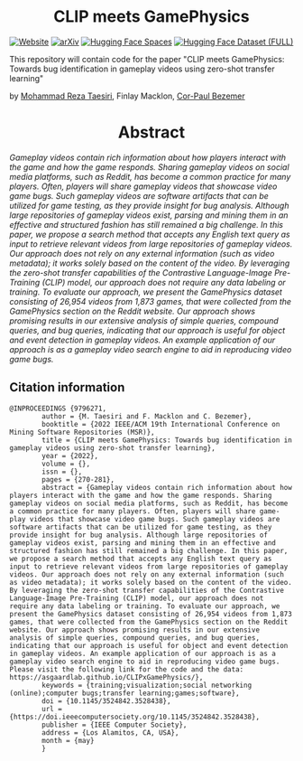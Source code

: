 <div align="center">    

# CLIP meets GamePhysics


[![Website](http://img.shields.io/badge/Website-4b44ce.svg)](https://asgaardlab.github.io/CLIPxGamePhysics/)
[![arXiv](https://img.shields.io/badge/arXiv-2203.11096-b31b1b.svg)](https://arxiv.org/abs/2203.11096)
[![Hugging Face Spaces](https://img.shields.io/badge/%F0%9F%A4%97%20Hugging%20Face-Spaces-blue)](https://huggingface.co/spaces/taesiri/CLIPxGamePhysics)
[![Hugging Face Dataset (FULL)](https://img.shields.io/badge/%F0%9F%A4%97%20Hugging%20Face-Dataset-red)](https://huggingface.co/datasets/taesiri/GamePhysics)
</div>



This repository will contain code for the paper "CLIP meets GamePhysics: Towards bug identification in gameplay videos using zero-shot transfer learning"

by [Mohammad Reza Taesiri](https://taesiri.com), Finlay Macklon, [Cor-Paul Bezemer](https://asgaard.ece.ualberta.ca/)


<div align="center">    

# Abstract

</div>

*Gameplay videos contain rich information about how players interact with the game and how the game responds. Sharing gameplay videos on social media platforms, such as Reddit, has become a common practice for many players. Often, players will share gameplay videos that showcase video game bugs. Such gameplay videos are software artifacts that can be utilized for game testing, as they provide insight for bug analysis. Although large repositories of gameplay videos exist, parsing and mining them in an effective and structured fashion has still remained a big challenge. In this paper, we propose a search method that accepts any English text query as input to retrieve relevant videos from large repositories of gameplay videos. Our approach does not rely on any external information (such as video metadata); it works solely based on the content of the video. By leveraging the zero-shot transfer capabilities of the Contrastive Language-Image Pre-Training (CLIP) model, our approach does not require any data labeling or training. To evaluate our approach, we present the GamePhysics dataset consisting of 26,954 videos from 1,873 games, that were collected from the GamePhysics section on the Reddit website. Our approach shows promising results in our extensive analysis of simple queries, compound queries, and bug queries, indicating that our approach is useful for object and event detection in gameplay videos. An example application of our approach is as a gameplay video search engine to aid in reproducing video game bugs.*



## Citation information

```
@INPROCEEDINGS {9796271,
        author = {M. Taesiri and F. Macklon and C. Bezemer},
        booktitle = {2022 IEEE/ACM 19th International Conference on Mining Software Repositories (MSR)},
        title = {CLIP meets GamePhysics: Towards bug identification in gameplay videos using zero-shot transfer learning},
        year = {2022},
        volume = {},
        issn = {},
        pages = {270-281},
        abstract = {Gameplay videos contain rich information about how players interact with the game and how the game responds. Sharing gameplay videos on social media platforms, such as Reddit, has become a common practice for many players. Often, players will share game-play videos that showcase video game bugs. Such gameplay videos are software artifacts that can be utilized for game testing, as they provide insight for bug analysis. Although large repositories of gameplay videos exist, parsing and mining them in an effective and structured fashion has still remained a big challenge. In this paper, we propose a search method that accepts any English text query as input to retrieve relevant videos from large repositories of gameplay videos. Our approach does not rely on any external information (such as video metadata); it works solely based on the content of the video. By leveraging the zero-shot transfer capabilities of the Contrastive Language-Image Pre-Training (CLIP) model, our approach does not require any data labeling or training. To evaluate our approach, we present the GamePhysics dataset consisting of 26,954 videos from 1,873 games, that were collected from the GamePhysics section on the Reddit website. Our approach shows promising results in our extensive analysis of simple queries, compound queries, and bug queries, indicating that our approach is useful for object and event detection in gameplay videos. An example application of our approach is as a gameplay video search engine to aid in reproducing video game bugs. Please visit the following link for the code and the data: https://asgaardlab.github.io/CLIPxGamePhysics/},
        keywords = {training;visualization;social networking (online);computer bugs;transfer learning;games;software},
        doi = {10.1145/3524842.3528438},
        url = {https://doi.ieeecomputersociety.org/10.1145/3524842.3528438},
        publisher = {IEEE Computer Society},
        address = {Los Alamitos, CA, USA},
        month = {may}
        }
```
